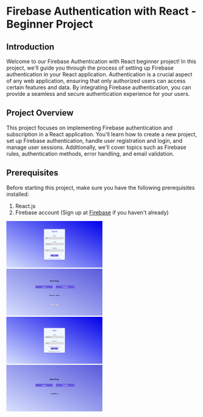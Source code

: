 # Firebase Authentication with React - Beginner Project

## Introduction
Welcome to our Firebase Authentication with React beginner project! In this project, we'll guide you through the process of setting up Firebase authentication in your React application. Authentication is a crucial aspect of any web application, ensuring that only authorized users can access certain features and data. By integrating Firebase authentication, you can provide a seamless and secure authentication experience for your users.

## Project Overview
This project focuses on implementing Firebase authentication and subscription in a React application. You'll learn how to create a new project, set up Firebase authentication, handle user registration and login, and manage user sessions. Additionally, we'll cover topics such as Firebase rules, authentication methods, error handling, and email validation.

## Prerequisites
Before starting this project, make sure you have the following prerequisites installed:

1. React.js
2. Firebase account (Sign up at [Firebase](https://firebase.google.com/) if you haven't already)

<img src="img/Screenshot 2024-03-20 125752.png"  style="width:50%"/>
<img src="img/Screenshot 2024-03-20 130956.png"  style="width:50%"/>
<img src="img/Screenshot 2024-03-20 131042.png"  style="width:50%"/>
<img src="img/Screenshot 2024-03-20 131057.png"  style="width:50%"/>
